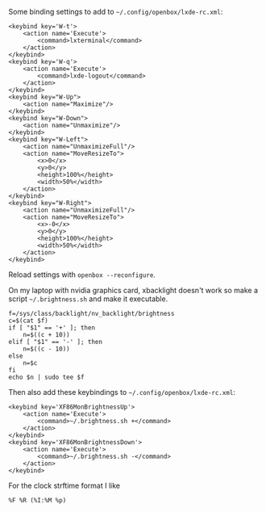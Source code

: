 Some binding settings to add to `~/.config/openbox/lxde-rc.xml`:

    <keybind key='W-t'>
        <action name='Execute'>
            <command>lxterminal</command>
        </action>
    </keybind>
    <keybind key='W-q'>
        <action name='Execute'>
            <command>lxde-logout</command>
        </action>
    </keybind>
    <keybind key="W-Up">
        <action name="Maximize"/>
    </keybind>
    <keybind key="W-Down">
        <action name="Unmaximize"/>
    </keybind>
    <keybind key="W-Left">
        <action name="UnmaximizeFull"/>
        <action name="MoveResizeTo">
            <x>0</x>
            <y>0</y>
            <height>100%</height>
            <width>50%</width>
        </action>
    </keybind>
    <keybind key="W-Right">
        <action name="UnmaximizeFull"/>
        <action name="MoveResizeTo">
            <x>-0</x>
            <y>0</y>
            <height>100%</height>
            <width>50%</width>
        </action>
    </keybind>

Reload settings with `openbox --reconfigure`.

On my laptop with nvidia graphics card, xbacklight doesn't work so make a
script `~/.brightness.sh` and make it executable.

    f=/sys/class/backlight/nv_backlight/brightness
    c=$(cat $f)
    if [ "$1" == '+' ]; then
        n=$((c + 10))
    elif [ "$1" == '-' ]; then
        n=$((c - 10))
    else
        n=$c
    fi
    echo $n | sudo tee $f

Then also add these keybindings to `~/.config/openbox/lxde-rc.xml`:

    <keybind key='XF86MonBrightnessUp'>
        <action name='Execute'>
            <command>~/.brightness.sh +</command>
        </action>
    </keybind>
    <keybind key='XF86MonBrightnessDown'>
        <action name='Execute'>
            <command>~/.brightness.sh -</command>
        </action>
    </keybind>

For the clock strftime format I like

    %F %R (%I:%M %p)
